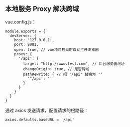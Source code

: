 
## 本地服务 Proxy 解决跨域

vue.config.js：
```
module.exports = {
  devServer: {
    host: '127.0.0.1',
    port: 8081,
    open: true, // vue项目启动时自动打开浏览器
    proxy: {
      '/api': {
        target: "http://www.test.com", // 后台服务器地址
        changeOrigin: true, // 是否跨域
        pathRewrite: { // 把 '/api' 替换为 ''
          '^/api': ''
        }
      }
    }
  }
}
```
通过 axios 发送请求，配置请求的根路径：
```
axios.defaults.baseURL = '/api'
```